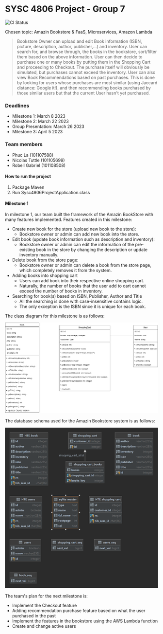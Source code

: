 # SYSC 4806 Project - Group 7


![CI Status](https://github.com/CarletonU-2223-SAV/SYSC4806-Project/actions/workflows/maven.yaml/badge.svg)

Chosen topic: Amazin Bookstore & FaaS, Microservices, Amazon Lambda

> Bookstore Owner can upload and edit Book information (ISBN, picture, description, author, publisher,...) and inventory. 
> User can search for, and browse through, the books in the bookstore, sort/filter them based on the above information. 
> User can then decide to purchase one or many books by putting them in the Shopping Cart and proceeding to Checkout. 
> The purchase itself will obviously be simulated, but purchases cannot exceed the inventory. 
> User can also view Book Recommendations based on past purchases. 
> This is done by looking for users whose purchases are most similar (using Jaccard distance: Google it!), 
> and then recommending books purchased by those similar users but that the current User hasn't yet purchased.

### Deadlines

- Milestone 1: March 8 2023
- Milestone 2: March 22 2023
- Group Presentation: March 26 2023
- Milestone 3: April 5 2023

### Team members
- Phuc La (101107588)
- Nicolas Tuttle (101105699)
- Robell Gabriel (101108508)

#### How to run the project
1. Package Maven
2. Run Sysc4806ProjectApplication.class

#### Milestone 1

In milestone 1, our team built the framework of the Amazin BookStore with many features implemented. Features created in this milestone: 
- Create new book for the store (upload new book to the store):
  - Bookstore owner or admin can add new book into the store.
- Edit book (update book information such as description and inventory):
  - Bookstore owner or admin can edit the information of the pre-existing book in the store by changing the description or update inventory manually.
- Delete book from the store page:
  - Bookstore owner or admin can delete a book from the store page, which completely removes it from the system.
- Adding books into shopping cart
  - Users can add book into their respective online shopping cart.
  - Naturally, the number of books that the user add to cart cannot exceed the number of books in inventory.
- Searching for book(s) based on ISBN, Publisher, Author and Title
  - All the searching is done with case-insensitive contains logic.
  - The only exception is the ISBN since it is unique for each book.

The class diagram for this milestone is as follows:

![Class Diagram](doc/class_diagram.png)

The database schema used for the Amazin Bookstore system is as follows:

![Database Schema](doc/database_schema.png)

The team's plan for the next milestone is:
- Implement the Checkout feature
- Adding recommendation purchase feature based on what the user purchased in the past
- Implement the features in the bookstore using the AWS Lambda function
- Create and change active users
